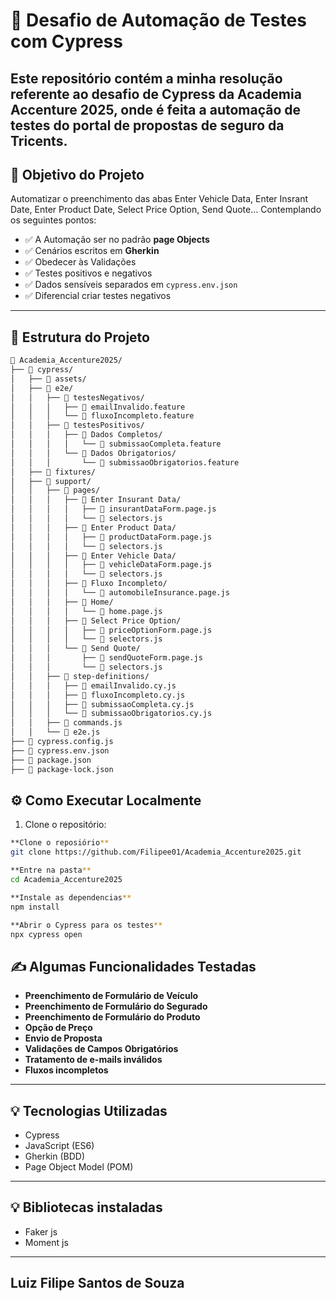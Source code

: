 # 🚀 Desafio de Automação de Testes com Cypress

## Este repositório contém a minha resolução referente ao desafio de Cypress da Academia Accenture 2025, onde é feita a automação de testes do portal de propostas de seguro da Tricents.

## 🧪 Objetivo do Projeto

Automatizar o preenchimento das abas Enter Vehicle Data, Enter Insrant Date, Enter Product Date, Select Price Option, Send Quote... Contemplando os seguintes pontos:

- ✅ A Automação ser no padrão **page Objects**
- ✅ Cenários escritos em **Gherkin**
- ✅ Obedecer às Validações
- ✅ Testes positivos e negativos
- ✅ Dados sensíveis separados em `cypress.env.json`
- ✅ Diferencial criar testes negativos

---

## 📁 Estrutura do Projeto

```bash
📁 Academia_Accenture2025/
├── 📁 cypress/
│   ├── 📁 assets/
│   ├── 📁 e2e/
│   │   ├── 📁 testesNegativos/
│   │   │   ├── 📄 emailInvalido.feature
│   │   │   └── 📄 fluxoIncompleto.feature
│   │   ├── 📁 testesPositivos/
│   │   │   ├── 📁 Dados Completos/
│   │   │   │   └── 📄 submissaoCompleta.feature
│   │   │   └── 📁 Dados Obrigatorios/
│   │   │       └── 📄 submissaoObrigatorios.feature
│   ├── 📁 fixtures/
│   ├── 📁 support/
│   │   ├── 📁 pages/
│   │   │   ├── 📁 Enter Insurant Data/
│   │   │   │   ├── 📄 insurantDataForm.page.js
│   │   │   │   └── 📄 selectors.js
│   │   │   ├── 📁 Enter Product Data/
│   │   │   │   ├── 📄 productDataForm.page.js
│   │   │   │   └── 📄 selectors.js
│   │   │   ├── 📁 Enter Vehicle Data/
│   │   │   │   ├── 📄 vehicleDataForm.page.js
│   │   │   │   └── 📄 selectors.js
│   │   │   ├── 📁 Fluxo Incompleto/
│   │   │   │   └── 📄 automobileInsurance.page.js
│   │   │   ├── 📁 Home/
│   │   │   │   └── 📄 home.page.js
│   │   │   ├── 📁 Select Price Option/
│   │   │   │   ├── 📄 priceOptionForm.page.js
│   │   │   │   └── 📄 selectors.js
│   │   │   └── 📁 Send Quote/
│   │   │       ├── 📄 sendQuoteForm.page.js
│   │   │       └── 📄 selectors.js
│   │   ├── 📁 step-definitions/
│   │   │   ├── 📄 emailInvalido.cy.js
│   │   │   ├── 📄 fluxoIncompleto.cy.js
│   │   │   ├── 📄 submissaoCompleta.cy.js
│   │   │   └── 📄 submissaoObrigatorios.cy.js
│   │   ├── 📄 commands.js
│   │   └── 📄 e2e.js
├── 📄 cypress.config.js
├── 📄 cypress.env.json
├── 📄 package.json
├── 📄 package-lock.json

```

## ⚙️ Como Executar Localmente

1. Clone o repositório:

```bash
**Clone o reposiório**
git clone https://github.com/Filipee01/Academia_Accenture2025.git

**Entre na pasta**
cd Academia_Accenture2025

**Instale as dependencias**
npm install

**Abrir o Cypress para os testes**
npx cypress open

```

## ✍️ Algumas Funcionalidades Testadas

- **Preenchimento de Formulário de Veículo**
- **Preenchimento de Formulário do Segurado**
- **Preenchimento de Formulário do Produto**
- **Opção de Preço**
- **Envio de Proposta**
- **Validações de Campos Obrigatórios**
- **Tratamento de e-mails inválidos**
- **Fluxos incompletos**

---

## 💡 Tecnologias Utilizadas

- Cypress
- JavaScript (ES6)
- Gherkin (BDD)
- Page Object Model (POM)

---

## 💡 Bibliotecas instaladas

- Faker js
- Moment js

---

## Luiz Filipe Santos de Souza
